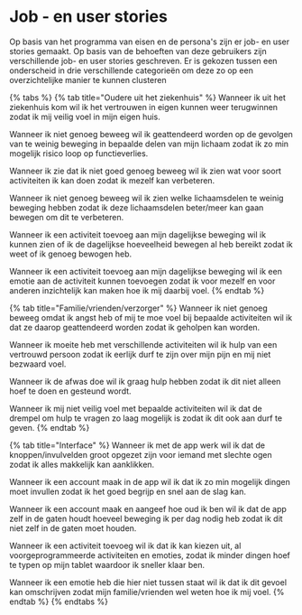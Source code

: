 # Job - en user stories

Op basis van het programma van eisen en de persona's zijn er job- en user stories gemaakt. Op basis van de behoeften van deze gebruikers zijn verschillende job- en user stories geschreven. Er is gekozen tussen een onderscheid in drie verschillende categorieën om deze zo op een overzichtelijke manier te kunnen clusteren  

{% tabs %}
{% tab title="Oudere uit het ziekenhuis" %}
Wanneer ik uit het ziekenhuis kom wil ik het vertrouwen in eigen kunnen weer terugwinnen zodat ik mij veilig voel in mijn eigen huis.

Wanneer ik niet genoeg beweeg wil ik geattendeerd worden op de gevolgen van te weinig beweging in bepaalde delen van mijn lichaam zodat ik zo min mogelijk risico loop op functieverlies.

Wanneer ik zie dat ik niet goed genoeg beweeg wil ik zien wat voor soort activiteiten ik kan doen zodat ik mezelf kan verbeteren.

Wanneer ik niet genoeg beweeg wil ik zien welke lichaamsdelen te weinig beweging hebben zodat ik deze lichaamsdelen beter/meer kan gaan bewegen om dit te verbeteren.

Wanneer ik een activiteit toevoeg aan mijn dagelijkse beweging wil ik kunnen zien of ik de dagelijkse hoeveelheid bewegen al heb bereikt zodat ik weet of ik genoeg bewogen heb.

Wanneer ik een activiteit toevoeg aan mijn dagelijkse beweging wil ik een emotie aan de activiteit kunnen toevoegen zodat ik voor mezelf en voor anderen inzichtelijk kan maken hoe ik mij daarbij voel.
{% endtab %}

{% tab title="Familie/vrienden/verzorger" %}
Wanneer ik niet genoeg beweeg omdat ik angst heb of mij te moe voel bij bepaalde activiteiten wil ik dat ze daarop geattendeerd worden zodat ik geholpen kan worden.

Wanneer ik moeite heb met verschillende activiteiten wil ik hulp van een vertrouwd persoon zodat ik eerlijk durf te zijn over mijn pijn en mij niet bezwaard voel.

Wanneer ik de afwas doe wil ik graag hulp hebben zodat ik dit niet alleen hoef te doen en gesteund wordt.

Wanneer ik mij niet veilig voel met bepaalde activiteiten wil ik dat de drempel om hulp te vragen zo laag mogelijk is zodat ik dit ook aan durf te geven.
{% endtab %}

{% tab title="Interface" %}
Wanneer ik met de app werk wil ik dat de knoppen/invulvelden groot opgezet zijn voor iemand met slechte ogen zodat ik alles makkelijk kan aanklikken.

Wanneer ik een account maak in de app wil ik dat ik zo min mogelijk dingen moet invullen zodat ik het goed begrijp en snel aan de slag kan.

Wanneer ik een account maak en aangeef hoe oud ik ben wil ik dat de app zelf in de gaten houdt hoeveel beweging ik per dag nodig heb zodat ik dit niet zelf in de gaten moet houden.

Wanneer ik een activiteit toevoeg wil ik dat ik kan kiezen uit, al voorgeprogrammeerde activiteiten en emoties, zodat ik minder dingen hoef te typen op mijn tablet waardoor ik sneller klaar ben.

Wanneer ik een emotie heb die hier niet tussen staat wil ik dat ik dit gevoel kan omschrijven zodat mijn familie/vrienden wel weten hoe ik mij voel.
{% endtab %}
{% endtabs %}




